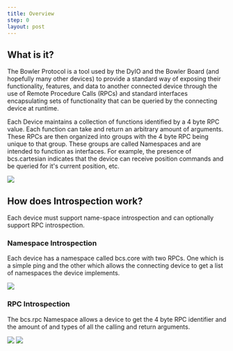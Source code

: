 ```yaml
---
title: Overview
step: 0
layout: post
---
```


## What is it? ##

The Bowler Protocol is a tool used by the DyIO and the Bowler Board (and hopefully many other devices) to provide a standard way of exposing their functionality, features, and data to another connected device through the use of Remote Procedure Calls (RPCs) and standard interfaces encapsulating sets of functionality that can be queried by the connecting device at runtime.

Each Device maintains a collection of functions identified by a 4 byte RPC value. Each function can take and return an arbitrary amount of arguments. These RPCs are then organized into groups with the 4 byte RPC being unique to that group. These groups are called Namespaces and are intended to function as interfaces. For example, the presence of bcs.cartesian indicates that the device can receive position commands and be queried for it's current position, etc.

<img src="/img/rpc-explorer.png" style="img-responsive">

## How does Introspection work? ##

Each device must support name-space introspection and can optionally support RPC introspection.

### Namespace Introspection ###

Each device has a namespace called bcs.core with two RPCs. One which is a simple ping and the other which allows the connecting device to get a list of namespaces the device implements.

<img src="/img/bcsrpc_rpc.png" style="img-responsive">

### RPC Introspection ###

The bcs.rpc Namespace allows a device to get the 4 byte RPC identifier and the amount of and types of all the calling and return arguments.

<img src="/img/rpcfunc.png" style="img-responsive">

<img src="/img/rpcfunc2.png" style="img-responsive">
